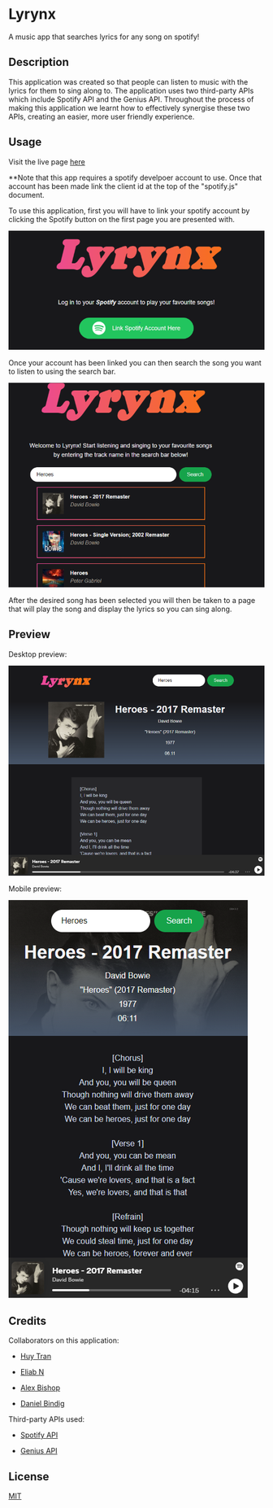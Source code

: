 # Lyrynx
A music app that searches lyrics for any song on spotify!

## Description

This application was created so that people can listen to music with the lyrics for them to sing along to. The application uses two third-party APIs which include Spotify API and the Genius API. Throughout the process of making this application we learnt how to effectively synergise these two APIs, creating an easier, more user friendly experience.

## Usage
Visit the live page [here](https://alexbishopbootcamp.github.io/music-lyric-player/)

**Note that this app requires a spotify develpoer account to use. Once that account has been made link the client id at the top of the "spotify.js" document.

To use this application, first you will have to link your spotify account by clicking the Spotify button on the first page you are presented with.

![spotify button image](./readme-images/spotify-button.PNG)

Once your account has been linked you can then search the song you want to listen to using the search bar.

![search bar image](./readme-images/search-bar.PNG)

After the desired song has been selected you will then be taken to a page that will play the song and display the lyrics so you can sing along.
## Preview
Desktop preview:

![preview image](./readme-images/preview.png)

Mobile preview:

![preview image mobile](./readme-images/previewmobile.png)
## Credits

Collaborators on this application:

- [Huy Tran](https://github.com/trahy)

- [Eliab N](https://github.com/EliabN)

- [Alex Bishop](https://github.com/alexbishopbootcamp)

- [Daniel Bindig](https://github.com/Daniel-Bindig)

Third-party APIs used:

- [Spotify API](https://developer.spotify.com/documentation/web-api)

- [Genius API](https://docs.genius.com/)
## License
[MIT](https://choosealicense.com/licenses/mit/)
